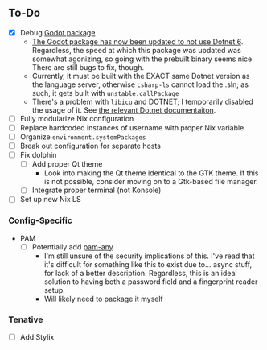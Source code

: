 ## To-Do
- [x] Debug [Godot package](./modules/godot/godot-mono.nix)
    - [The Godot package has now been updated to not use Dotnet 6](https://github.com/NixOS/nixpkgs/blob/nixos-unstable/pkgs/development/tools/godot/common.nix). Regardless, the speed at which this package was updated was somewhat agonizing, so going with the prebuilt binary seems nice. There are still bugs to fix, though.
    - Currently, it must be built with the EXACT same Dotnet version as the language server, otherwise `csharp-ls` cannot load the .sln; as such, it gets built with `unstable.callPackage` 
    - There's a problem with `libicu` and DOTNET; I temporarily disabled the usage of it. See [the relevant Dotnet documentaiton](https://learn.microsoft.com/en-us/dotnet/core/extensions/globalization-icu).
- [ ] Fully modularize Nix configuration
- [ ] Replace hardcoded instances of username with proper Nix variable
- [ ] Organize `environment.systemPackages`
- [ ] Break out configuration for separate hosts
- [ ] Fix dolphin
    - [ ] Add proper Qt theme
        - Look into making the Qt theme identical to the GTK theme. If this is not possible, consider moving on to a Gtk-based file manager.
    - [ ] Integrate proper terminal (not Konsole)
- [ ] Set up new Nix LS
### Config-Specific
- PAM
    - [ ] Potentially add [pam-any](https://github.com/ChocolateLoverRaj/pam-any)
        - I'm still unsure of the security implications of this. I've read that it's difficult for something like this to exist due to... async stuff, for lack of a better description. Regardless, this is an ideal solution to having both a password field and a fingerprint reader setup.
        - Will likely need to package it myself
### Tenative
- [ ] Add Stylix
